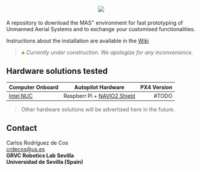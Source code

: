 <p align="center">
<img src="https://github.com/grvcTeam/MASp/blob/master/image/MASp.png" width="20%">
</p>

A repository to download the MAS<sup>+</sup> environment for fast prototyping of Unmanned Aerial Systems and to exchange your customised functionalities.

Instructions about the installation are available in the [Wiki](https://github.com/grvcTeam/MASp/wiki)

> <img src="image/warning.png" width="2%"> *Currently under construction. We apologize for any inconvenience.*

## Hardware solutions tested

| Computer Onboard        |  Autopilot Hardware          | PX4 Version  |
| ------------- |:-------------:| -----:|
| [Intel NUC](https://www.intel.es/content/www/es/es/products/boards-kits/nuc.html)      | Raspberr Pi + [NAVIO2 Shield](https://emlid.com/navio/) | #TODO |

> Other hardware solutions will be advertised here in the future.

## Contact
Carlos Rodríguez de Cos  
crdecos@us.es    
**GRVC Robotics Lab Sevilla      
Universidad de Sevilla (Spain)**
